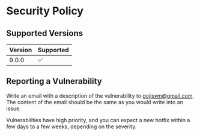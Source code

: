 # Security Policy

## Supported Versions

| Version | Supported          |
| ------- | ------------------ |
| 9.0.0   | :white_check_mark: |

## Reporting a Vulnerability

Write an email with a description of the vulnerability to [gojisvm@gmail.com](mailto:gojisvm@gmail.com).
The content of the email should be the same as you would write into an issue.

Vulnerabilities have high priority, and you can expect a new hotfix within a few days to a few weeks,
depending on the severity.
